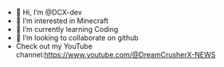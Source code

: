 - 👋 Hi, I’m @DCX-dev
- 👀 I’m interested in Minecraft
- 🌱 I’m currently learning Coding
- 💞️ I’m looking to collaborate on github
- Check out my YouTube channel:https://www.youtube.com/@DreamCrusherX-NEWS

<!---
DCX-dev/DCX-dev is a ✨ special ✨ repository because its `README.md` (this file) appears on your GitHub profile.
You can click the Preview link to take a look at your changes.
--->
